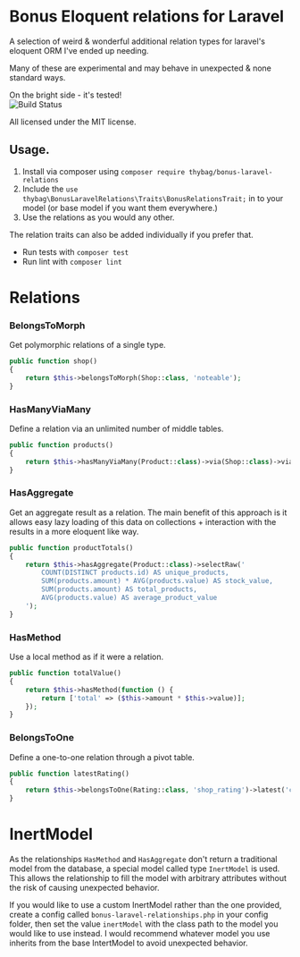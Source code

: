 # Bonus Eloquent relations for Laravel

A selection of weird & wonderful additional relation types for laravel's eloquent ORM I've ended up needing.

Many of these are experimental and may behave in unexpected & none standard ways.

On the bright side - it's tested!       
![Build Status](https://github.com/thybag/bonus-laravel-relations/actions/workflows/test.yml/badge.svg)
 
All licensed under the MIT license.

## Usage.

1. Install via composer using `composer require thybag/bonus-laravel-relations`
2. Include the `use thybag\BonusLaravelRelations\Traits\BonusRelationsTrait;` in to your model (or base model if you want them everywhere.)
3. Use the relations as you would any other.

The relation traits can also be added individually if you prefer that.

* Run tests with `composer test`
* Run lint with `composer lint`

# Relations 

### BelongsToMorph
Get polymorphic relations of a single type.

```php
public function shop()
{
    return $this->belongsToMorph(Shop::class, 'noteable');
}
```

### HasManyViaMany
Define a relation via an unlimited number of middle tables.

```php
public function products()
{
    return $this->hasManyViaMany(Product::class)->via(Shop::class)->via(Franchise::class);
}
```

### HasAggregate
Get an aggregate result as a relation. The main benefit of this approach is it allows easy lazy loading of this data on collections + interaction with the results in a more eloquent like way.

```php
public function productTotals()
{
    return $this->hasAggregate(Product::class)->selectRaw('
        COUNT(DISTINCT products.id) AS unique_products,
        SUM(products.amount) * AVG(products.value) AS stock_value,
        SUM(products.amount) AS total_products,
        AVG(products.value) AS average_product_value
    ');
}
```

### HasMethod
Use a local method as if it were a relation.

```php
public function totalValue()
{
    return $this->hasMethod(function () {
        return ['total' => ($this->amount * $this->value)];
    });
}
```

### BelongsToOne
Define a one-to-one relation through a pivot table.

```php
public function latestRating()
{
    return $this->belongsToOne(Rating::class, 'shop_rating')->latest('created_at');
}
```

# InertModel

As the relationships `HasMethod` and `HasAggregate` don't return a traditional model from the database, a special model called type `InertModel` is used. This allows the relationship to fill the model with arbitrary attributes without the risk of causing unexpected behavior.

If you would like to use a custom InertModel rather than the one provided, create a config called `bonus-laravel-relationships.php` in your config folder, then set the value `inertModel` with the class path to the model you would like to use instead. I would recommend whatever model you use inherits from the base IntertModel to avoid unexpected behavior.

